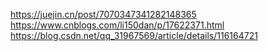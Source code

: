 https://juejin.cn/post/7070347341282148365  
https://www.cnblogs.com/li150dan/p/17622371.html  
https://blog.csdn.net/qq_31967569/article/details/116164721